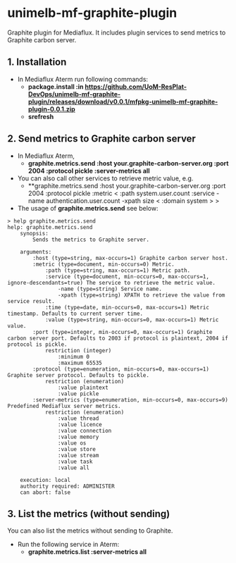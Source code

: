 # unimelb-mf-graphite-plugin
Graphite plugin for Mediaflux. It includes plugin services to send metrics to Graphite carbon server.


## 1. Installation
* In Mediaflux Aterm run following commands:
  * **package.install :in https://github.com/UoM-ResPlat-DevOps/unimelb-mf-graphite-plugin/releases/download/v0.0.1/mfpkg-unimelb-mf-graphite-plugin-0.0.1.zip**
  * **srefresh**

## 2. Send metrics to Graphite carbon server
* In Mediaflux Aterm,
  * **graphite.metrics.send :host your.graphite-carbon-server.org :port 2004 :protocol pickle :server-metrics all**
* You can also call other services to retrieve metric value, e.g.
  * **graphite.metrics.send :host your.graphite-carbon-server.org :port 2004 :protocol pickle :metric < :path system.user.count :service -name authentication.user.count -xpath size < :domain system > >
* The usage of **graphite.metrics.send** see below:
```
> help graphite.metrics.send
help: graphite.metrics.send
	synopsis:
		Sends the metrics to Graphite server.

	arguments:
		:host (type=string, max-occurs=1) Graphite carbon server host.
		:metric (type=document, min-occurs=0) Metric.
			:path (type=string, max-occurs=1) Metric path.
			:service (type=document, min-occurs=0, max-occurs=1, ignore-descendants=true) The service to retrieve the metric value.
				-name (type=string) Service name.
				-xpath (type=string) XPATH to retrieve the value from service result.
			:time (type=date, min-occurs=0, max-occurs=1) Metric timestamp. Defaults to current server time.
			:value (type=string, min-occurs=0, max-occurs=1) Metric value.
		:port (type=integer, min-occurs=0, max-occurs=1) Graphite carbon server port. Defaults to 2003 if protocol is plaintext, 2004 if protocol is pickle.
			restriction (integer)
				:minimum 0
				:maximum 65535
		:protocol (type=enumeration, min-occurs=0, max-occurs=1) Graphite server protocol. Defaults to pickle.
			restriction (enumeration)
				:value plaintext
				:value pickle
		:server-metrics (type=enumeration, min-occurs=0, max-occurs=9) Predefined Mediaflux server metrics.
			restriction (enumeration)
				:value thread
				:value licence
				:value connection
				:value memory
				:value os
				:value store
				:value stream
				:value task
				:value all

	execution: local
	authority required: ADMINISTER
	can abort: false
```
## 3. List the metrics (without sending)

You can also list the metrics without sending to Graphite.

* Run the following service in Aterm:
  * **graphite.metrics.list :server-metrics all**
